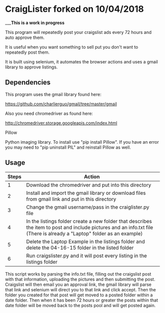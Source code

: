 CraigLister forked on 10/04/2018
===========

_____This is a work in progress__

This program will repeatedly post your craigslist ads every 72 hours and auto approve them.

It is useful when you want something to sell put you don't want to repeatedly post them.

It is built using selenium, it automates the browser actions and uses a gmail library to approve listings.

Dependencies
------------

This program uses the gmail library found here:

https://github.com/charlierguo/gmail/tree/master/gmail

Also you need chromedriver as found here:

http://chromedriver.storage.googleapis.com/index.html

Pillow

Python imaging library. To install use "pip install Pillow".
If you have an error you may need to "pip uninstall PIL" and reinstall Pillow as well.

Usage
-----

| Steps | Action |
--------|--------|
| 1 | Download the chromedriver and put into this directory |
| 2 | Install and import the gmail library or download files from gmail link and put in this directory |
| 3 | Change the gmail username/pass in the craiglister.py file
| 4 | In the listings folder create a new folder that describes the item to post and include pictures and an info.txt file (There is already a "Laptop" folder as an example)|
| 5 | Delete the Laptop Example in the listings folder and delete the 04-16-15 folder in the listed folder |
| 6 | Run craigslister.py and it will post every listing in the listings folder |

This script works by parsing the info.txt file, filling out the craigslist post with that information, uploading the pictures and then submitting the post. Craigslist will then email you an approval link, the gmail library will parse that link and selenium will direct you to that link and click accept. Then the folder you created for that post will get moved to a posted folder within a date folder. Then when it has been 72 hours or greater the posts within that date folder will be moved back to the posts pool and will get posted again.
